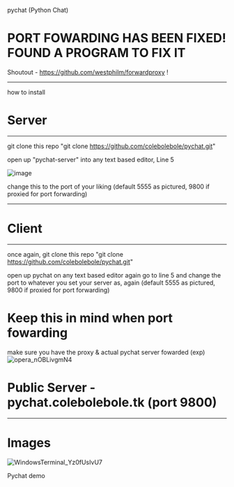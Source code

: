 pychat (Python Chat)

# PORT FOWARDING HAS BEEN FIXED! FOUND A PROGRAM TO FIX IT 

Shoutout - https://github.com/westphilm/forwardproxy !

---

how to install


# Server
---
git clone this repo "git clone https://github.com/colebolebole/pychat.git"

open up "pychat-server" into any text based editor, Line 5


![image](https://user-images.githubusercontent.com/88512222/231636969-da004ad2-efb0-4892-a80e-6074b7cea476.png)

change this to the port of your liking (default 5555 as pictured, 9800 if proxied for port forwarding)



---

# Client

---

once again, git clone this repo "git clone https://github.com/colebolebole/pychat.git"

open up pychat on any text based editor 
again go to line 5 and change the port to whatever you set your server as, again (default 5555 as pictured, 9800 if proxied for port forwarding) 

# Keep this in mind when port fowarding

make sure you have the proxy & actual pychat server fowarded (exp)
![opera_nOBLivgmN4](https://user-images.githubusercontent.com/88512222/231716907-4b5696c2-707c-49e2-a0c6-a4d049d8bbce.png)

# Public Server - pychat.colebolebole.tk (port 9800)
---

# Images

![WindowsTerminal_Yz0fUsIvU7](https://user-images.githubusercontent.com/88512222/231637536-1afdb4a6-c4ca-48d9-9489-d84bd8ebd816.png)

Pychat demo

